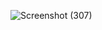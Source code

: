 ![Screenshot (307)](https://user-images.githubusercontent.com/68064523/188849391-c114c0eb-0bb2-4426-870e-385378432ca8.png)

